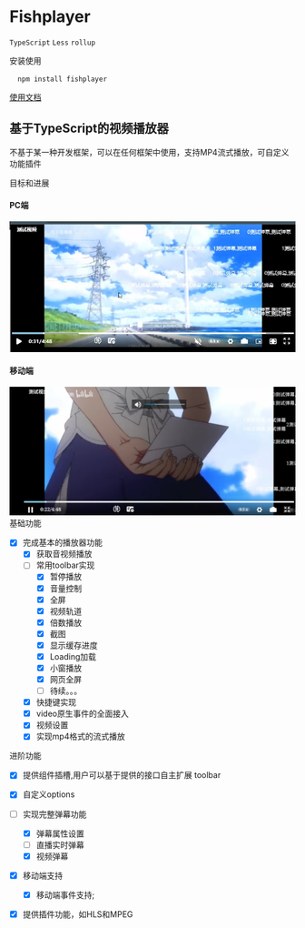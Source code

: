 # Fishplayer

`TypeScript` `Less` `rollup`

安装使用

```
  npm install fishplayer
```

<a href="https://doc-dun.vercel.app/">使用文档</a>

## 基于TypeScript的视频播放器

不基于某一种开发框架，可以在任何框架中使用，支持MP4流式播放，可自定义功能插件

目标和进展

#### PC端

![](https://github.com/icyxianyu/FishPlayer/blob/master/picture/pc.jpg?raw=true)

#### 移动端

![](https://github.com/icyxianyu/FishPlayer/blob/master/picture/h5.jpg?raw=true)
基础功能

- [x] 完成基本的播放器功能
  - [x] 获取音视频播放
  - [ ] 常用toolbar实现
    - [x] 暂停播放
    - [x] 音量控制
    - [x] 全屏
    - [x] 视频轨道
    - [x] 倍数播放
    - [x] 截图
    - [x] 显示缓存进度
    - [x] Loading加载
    - [x] 小窗播放
    - [x] 网页全屏
    - [ ] 待续。。。
  - [x] 快捷键实现
  - [x] video原生事件的全面接入
  - [x] 视频设置
  - [x] 实现mp4格式的流式播放

进阶功能

- [x] 提供组件插槽,用户可以基于提供的接口自主扩展 toolbar

- [x] 自定义options

- [ ] 实现完整弹幕功能

  - [x] 弹幕属性设置
  - [ ] 直播实时弹幕
  - [x] 视频弹幕

- [x] 移动端支持

  - [x] 移动端事件支持;

- [x] 提供插件功能，如HLS和MPEG
